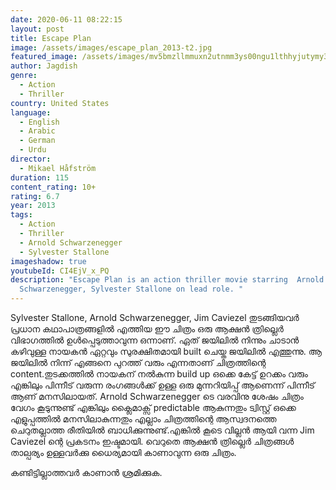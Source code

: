 ```yaml
---
date: 2020-06-11 08:22:15
layout: post
title: Escape Plan
image: /assets/images/escape_plan_2013-t2.jpg
featured_image: /assets/images/mv5bmzllmmuxn2utnmm3ys00ngu1lthhyjutymy3ytc0otvlmzjixkeyxkfqcgdeqxvymjmwndgznjc-._v1_ql50_sy1000_cr0-0-663-1000_al_.jpg
author: Jagdish
genre:
  - Action
  - Thriller
country: United States
language:
  - English
  - Arabic
  - German
  - Urdu
director:
  - Mikael Håfström
duration: 115
content_rating: 10+
rating: 6.7
year: 2013
tags:
  - Action
  - Thriller
  - Arnold Schwarzenegger
  - Sylvester Stallone
imageshadow: true
youtubeId: CI4EjV_x_PQ
description: "Escape Plan is an action thriller movie starring  Arnold
  Schwarzenegger, Sylvester Stallone on lead role. "
---
```

Sylvester Stallone, Arnold Schwarzenegger, Jim Caviezel തുടങ്ങിയവർ പ്രധാന കഥാപാത്രങ്ങളിൽ എത്തിയ ഈ ചിത്രം ഒരു ആക്ഷൻ ത്രില്ലെർ വിഭാഗത്തിൽ ഉൾപ്പെടുത്താവുന്ന ഒന്നാണ്.
ഏത് ജയിലിൽ നിന്നും ചാടാൻ കഴിവുള്ള നായകൻ ഏറ്റവും സുരക്ഷിതമായി built ചെയ്ത ജയിലിൽ എത്തുന്നു. ആ ജയിലിൽ നിന്ന് എങ്ങനെ പുറത്ത് വരും എന്നതാണ് ചിത്രത്തിന്റെ content.തുടക്കത്തിൽ നായകന് നൽകുന്ന build up ഒക്കെ കേട്ട് ഉറക്കം വരും എങ്കിലും പിന്നീട് വരുന്ന രംഗങ്ങൾക്ക് ഉള്ള ഒരു മുന്നറിയിപ്പ് ആണെന്ന് പിന്നീട് ആണ് മനസിലായത്.
Arnold Schwarzenegger ടെ വരവിനു ശേഷം ചിത്രം വേഗം കൂടുന്നുണ്ട് എങ്കിലും ക്ലൈമാക്സ്‌ predictable ആകുന്നതും ട്വിസ്റ്റ്‌ ഒക്കെ എളുപ്പത്തിൽ മനസിലാകുന്നതും എല്ലാം ചിത്രത്തിന്റെ ആസ്വദനത്തെ ചെറുതല്ലാത്ത രീതിയിൽ ബാധിക്കുന്നുണ്ട്.എങ്കിൽ കൂടെ വില്ലൻ ആയി വന്ന Jim Caviezel ന്റെ പ്രകടനം ഇഷ്ടമായി. 
വെറുതെ ആക്ഷൻ ത്രില്ലെർ ചിത്രങ്ങൾ താല്പര്യം ഉള്ളവർക്കു ധൈര്യമായി കാണാവുന്ന ഒരു ചിത്രം.

കണ്ടിട്ടില്ലാത്തവർ കാണാൻ ശ്രമിക്കുക.